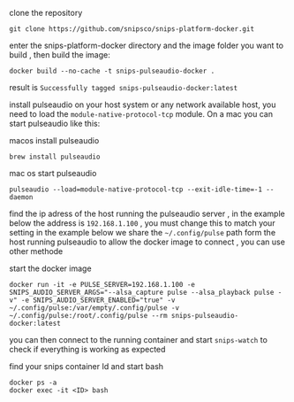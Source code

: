
clone the repository
```
git clone https://github.com/snipsco/snips-platform-docker.git
```

enter the snips-platform-docker directory and the image folder you want to build , then build the image: 
```
docker build --no-cache -t snips-pulseaudio-docker .

```

result is `Successfully tagged snips-pulseaudio-docker:latest`


install pulseaudio on your host system or any network available host, you need to load the `module-native-protocol-tcp` module.
On a mac you can start pulseaudio like this:

macos install pulseaudio

```
brew install pulseaudio
```

mac os start pulseaudio

```
pulseaudio --load=module-native-protocol-tcp --exit-idle-time=-1 --daemon
```


find the ip adress of the host running the pulseaudio server , in the example below the address is `192.168.1.100` , you must change this to match your setting
in the example below we share the `~/.config/pulse` path form the host running pulseaudio to allow the docker image to connect , you can use other methode

start the docker image


```
docker run -it -e PULSE_SERVER=192.168.1.100 -e SNIPS_AUDIO_SERVER_ARGS="--alsa_capture pulse --alsa_playback pulse -v" -e SNIPS_AUDIO_SERVER_ENABLED="true" -v ~/.config/pulse:/var/empty/.config/pulse -v ~/.config/pulse:/root/.config/pulse --rm snips-pulseaudio-docker:latest
```

you can then connect to the running container and start `snips-watch` to check if everything is working as expected

find your snips container Id and start bash
```
docker ps -a
docker exec -it <ID> bash
```
